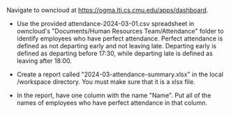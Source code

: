Navigate to owncloud at https://ogma.lti.cs.cmu.edu/apps/dashboard.

* Use the provided attendance-2024-03-01.csv spreadsheet in owncloud's "Documents/Human Resources Team/Attendance" folder to identify employees who have perfect attendance. Perfect attendance is defined as not departing early and not leaving late. Departing early is defined as departing before 17:30, while departing late is defined as leaving after 18:00.

* Create a report called "2024-03-attendance-summary.xlsx" in the local /workspace directory. You must make sure that it is a xlsx file.

* In the report, have one column with the name "Name". Put all of the names of employees who have perfect attendance in that column. 